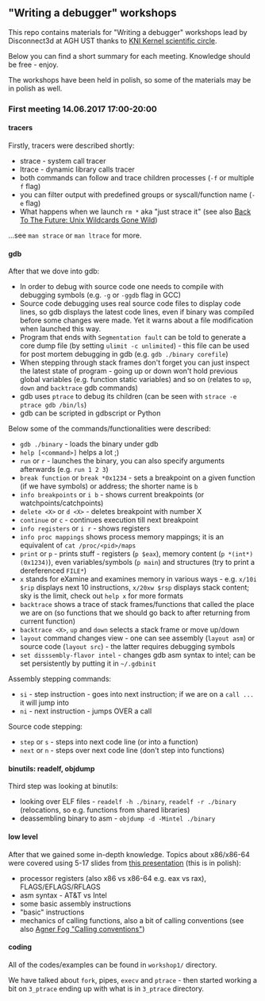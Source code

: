 ## "Writing a debugger" workshops

This repo contains materials for "Writing a debugger" workshops lead by Disconnect3d at AGH UST thanks to [KNI Kernel scientific circle](http://kernel.fis.agh.edu.pl/).

Below you can find a short summary for each meeting. Knowledge should be free - enjoy.

The workshops have been held in polish, so some of the materials may be in polish as well.

### First meeting 14.06.2017 17:00-20:00

#### tracers

Firstly, tracers were described shortly:

* strace - system call tracer
* ltrace - dynamic library calls tracer
* both commands can follow and trace children processes (`-f` or multiple `f` flag)
* you can filter output with predefined groups or syscall/function name (`-e` flag)
* What happens when we launch `rm *` aka "just strace it" (see also [Back To The Future: Unix Wildcards Gone Wild](https://www.defensecode.com/public/DefenseCode_Unix_WildCards_Gone_Wild.txt))

...see `man strace` or `man ltrace` for more.

#### gdb

After that we dove into gdb:

* In order to debug with source code one needs to compile with debugging symbols (e.g. `-g` or `-ggdb` flag in GCC)
* Source code debugging uses real source code files to display code lines, so gdb displays the latest code lines, even if binary was compiled before some changes were made. Yet it warns about a file modification when launched this way.
* Program that ends with `Segmentation fault` can be told to generate a core dump file (by setting `ulimit -c unlimited`) - this file can be used for post mortem debugging in gdb (e.g. `gdb ./binary corefile`)
* When stepping through stack frames don't forget you can just inspect the latest state of program - going up or down won't hold previous global variables (e.g. function static variables) and so on (relates to `up`, `down` and `backtrace` gdb commands)
* gdb uses `ptrace` to debug its children (can be seen with `strace -e ptrace gdb /bin/ls`)
* gdb can be scripted in gdbscript or Python

Below some of the commands/functionalities were described:

* `gdb ./binary` - loads the binary under gdb
* `help [<command>]` helps a lot ;)
* `run` or `r` - launches the binary, you can also specify arguments afterwards (e.g. `run 1 2 3`)
* `break function` or `break *0x1234` - sets a breakpoint on a given function (if we have symbols) or address; the shorter name is `b`
* `info breakpoints` or `i b` - shows current breakpoints (or watchpoints/catchpoints)
* `delete <X>` or `d <X>` - deletes breakpoint with number X
* `continue` or `c` - continues execution till next breakpoint
* `info registers` or `i r` - shows registers
* `info proc mappings` shows process memory mappings; it is an equivalent of `cat /proc/<pid>/maps`
* `print` or `p` - prints stuff - registers (`p $eax`), memory content (`p *(int*)(0x1234)`), even variables/symbols (`p main`) and structures (try to print a dereferenced `FILE*`)
* `x` stands for eXamine and examines memory in various ways - e.g. `x/10i $rip` displays next 10 instructions, `x/20xw $rsp` displays stack content; sky is the limit, check out `help x` for more formats
* `backtrace` shows a trace of stack frames/functions that called the place we are on (so functions that we should go back to after returning from current function) 
* `backtrace <X>`, `up` and `down` selects a stack frame or move up/down
* `layout` command changes view - one can see assembly (`layout asm`) or source code (`layout src`) - the latter requires debugging symbols
* `set disssembly-flavor intel` - changes gdb asm syntax to intel; can be set persistently by putting it in `~/.gdbinit`

Assembly stepping commands:
* `si` - step instruction - goes into next instruction; if we are on a `call ...` it will jump into
* `ni` - next instruction - jumps OVER a call

Source code stepping:
* `step` or `s` - steps into next code line (or into a function)
* `next` or `n` - steps over next code line (don't step into functions)

#### binutils: readelf, objdump

Third step was looking at binutils:

* looking over ELF files - `readelf -h ./binary`, `readelf -r ./binary` (relocations, so e.g. functions from shared libraries)
* deassembling binary to asm - `objdump -d -Mintel ./binary`

#### low level

After that we gained some in-depth knowledge. Topics about x86/x86-64 were covered using 5-17 slides from [this presentation](https://docs.google.com/presentation/d/1HKuW69NFD2IFSdkdD7ul3aWriHXHDLfPOvJV0wsiwH0/edit#slide=id.g212fc02393_0_0) (this is in polish):

* processor registers (also x86 vs x86-64 e.g. eax vs rax), FLAGS/EFLAGS/RFLAGS
* asm syntax - AT&T vs Intel
* some basic assembly instructions
* "basic" instructions
* mechanics of calling functions, also a bit of calling conventions (see also [Agner Fog "Calling conventions"](www.agner.org/optimize/calling_conventions.pdf))


#### coding

All of the codes/examples can be found in `workshop1/` directory.

We have talked about `fork`, pipes, `execv` and `ptrace` - then started working a bit on `3_ptrace` ending up with what is in `3_ptrace` directory.
